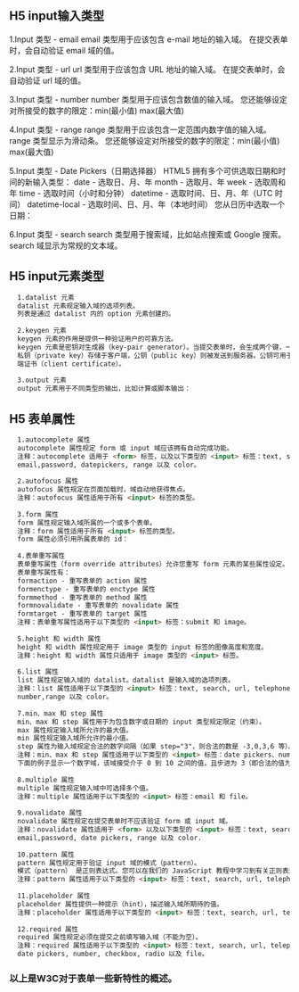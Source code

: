 
## H5 input输入类型

  1.Input 类型 - email
  email 类型用于应该包含 e-mail 地址的输入域。
  在提交表单时，会自动验证 email 域的值。
  
  2.Input 类型 - url
  url 类型用于应该包含 URL 地址的输入域。
  在提交表单时，会自动验证 url 域的值。
  
  3.Input 类型 - number
  number 类型用于应该包含数值的输入域。
  您还能够设定对所接受的数字的限定：min(最小值) max(最大值)
  
  4.Input 类型 - range
  range 类型用于应该包含一定范围内数字值的输入域。
  range 类型显示为滑动条。
  您还能够设定对所接受的数字的限定：min(最小值) max(最大值)
  
  5.Input 类型 - Date Pickers（日期选择器）
  HTML5 拥有多个可供选取日期和时间的新输入类型：
  date - 选取日、月、年
  month - 选取月、年
  week - 选取周和年
  time - 选取时间（小时和分钟）
  datetime - 选取时间、日、月、年（UTC 时间）
  datetime-local - 选取时间、日、月、年（本地时间）
  您从日历中选取一个日期：
  
  6.Input 类型 - search
  search 类型用于搜索域，比如站点搜索或 Google 搜索。
  search 域显示为常规的文本域。

## H5 input元素类型
```HTML
  1.datalist 元素
  datalist 元素规定输入域的选项列表。
  列表是通过 datalist 内的 option 元素创建的。
  
  2.keygen 元素
  keygen 元素的作用是提供一种验证用户的可靠方法。
  keygen 元素是密钥对生成器（key-pair generator）。当提交表单时，会生成两个键，一个是私钥，一个公钥。
  私钥（private key）存储于客户端，公钥（public key）则被发送到服务器。公钥可用于之后验证用户的客户
  端证书（client certificate）。
  
  3.output 元素
  output 元素用于不同类型的输出，比如计算或脚本输出：
```  
  
## H5 表单属性
```HTML
  1.autocomplete 属性
  autocomplete 属性规定 form 或 input 域应该拥有自动完成功能。
  注释：autocomplete 适用于 <form> 标签，以及以下类型的 <input> 标签：text, search, url, telephone,
  email,password, datepickers, range 以及 color。
  
  2.autofocus 属性
  autofocus 属性规定在页面加载时，域自动地获得焦点。
  注释：autofocus 属性适用于所有 <input> 标签的类型。
  
  3.form 属性
  form 属性规定输入域所属的一个或多个表单。
  注释：form 属性适用于所有 <input> 标签的类型。
  form 属性必须引用所属表单的 id：
  
  4.表单重写属性
  表单重写属性（form override attributes）允许您重写 form 元素的某些属性设定。
  表单重写属性有：
  formaction - 重写表单的 action 属性
  formenctype - 重写表单的 enctype 属性
  formmethod - 重写表单的 method 属性
  formnovalidate - 重写表单的 novalidate 属性
  formtarget - 重写表单的 target 属性
  注释：表单重写属性适用于以下类型的 <input> 标签：submit 和 image。
  
  5.height 和 width 属性
  height 和 width 属性规定用于 image 类型的 input 标签的图像高度和宽度。
  注释：height 和 width 属性只适用于 image 类型的 <input> 标签。
  
  6.list 属性
  list 属性规定输入域的 datalist。datalist 是输入域的选项列表。
  注释：list 属性适用于以下类型的 <input> 标签：text, search, url, telephone, email, date pickers,
  number,range 以及 color。
  
  7.min、max 和 step 属性
  min、max 和 step 属性用于为包含数字或日期的 input 类型规定限定（约束）。
  max 属性规定输入域所允许的最大值。
  min 属性规定输入域所允许的最小值。
  step 属性为输入域规定合法的数字间隔（如果 step="3"，则合法的数是 -3,0,3,6 等）。
  注释：min、max 和 step 属性适用于以下类型的 <input> 标签：date pickers、number 以及 range。
  下面的例子显示一个数字域，该域接受介于 0 到 10 之间的值，且步进为 3（即合法的值为 0、3、6 和 9）：
  
  8.multiple 属性
  multiple 属性规定输入域中可选择多个值。
  注释：multiple 属性适用于以下类型的 <input> 标签：email 和 file。
  
  9.novalidate 属性
  novalidate 属性规定在提交表单时不应该验证 form 或 input 域。
  注释：novalidate 属性适用于 <form> 以及以下类型的 <input> 标签：text, search, url, telephone, 
  email,password, date pickers, range 以及 color.
  
  10.pattern 属性
  pattern 属性规定用于验证 input 域的模式（pattern）。
  模式（pattern） 是正则表达式。您可以在我们的 JavaScript 教程中学习到有关正则表达式的内容。
  注释：pattern 属性适用于以下类型的 <input> 标签：text, search, url, telephone, email 以及 password。
  
  11.placeholder 属性
  placeholder 属性提供一种提示（hint），描述输入域所期待的值。
  注释：placeholder 属性适用于以下类型的 <input> 标签：text, search, url, telephone, email 以及 password。
  
  12.required 属性
  required 属性规定必须在提交之前填写输入域（不能为空）。
  注释：required 属性适用于以下类型的 <input> 标签：text, search, url, telephone, email, password, 
  date pickers, number, checkbox, radio 以及 file。
```
### 以上是W3C对于表单一些新特性的概述。
